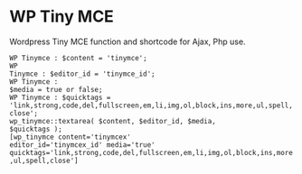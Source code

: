 # WP Tiny MCE
Wordpress Tiny MCE function and shortcode for Ajax, Php use.

<code>WP Tinymce : $content = 'tinymce';</code>
<br/>
<code/>WP Tinymce : $editor_id = 'tinymce_id';</code>
<br/>
<code/>WP Tinymce : $media = true or false;</code>
<br/>
<code>WP Tinymce : $quicktags = 'link,strong,code,del,fullscreen,em,li,img,ol,block,ins,more,ul,spell,close';</code>
<br/>
<code>wp_tinymce::textarea( $content, $editor_id, $media, $quicktags );</code>
<br/>
<code>[wp_tinymce content='tinymcex' editor_id='tinymcex_id' media='true' quicktags='link,strong,code,del,fullscreen,em,li,img,ol,block,ins,more,ul,spell,close']</code>


